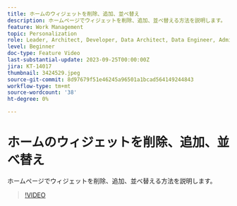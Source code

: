 ```yaml
---
title: ホームのウィジェットを削除、追加、並べ替え
description: ホームページでウィジェットを削除、追加、並べ替える方法を説明します。
feature: Work Management
topic: Personalization
role: Leader, Architect, Developer, Data Architect, Data Engineer, Admin, User
level: Beginner
doc-type: Feature Video
last-substantial-update: 2023-09-25T00:00:00Z
jira: KT-14017
thumbnail: 3424529.jpeg
source-git-commit: 8d97679f51e46245a96501a1bcad564149244843
workflow-type: tm+mt
source-wordcount: '38'
ht-degree: 0%

---
```



# ホームのウィジェットを削除、追加、並べ替え

ホームページでウィジェットを削除、追加、並べ替える方法を説明します。

>[!VIDEO](https://video.tv.adobe.com/v/3424529/?quality=12&learn=on)
